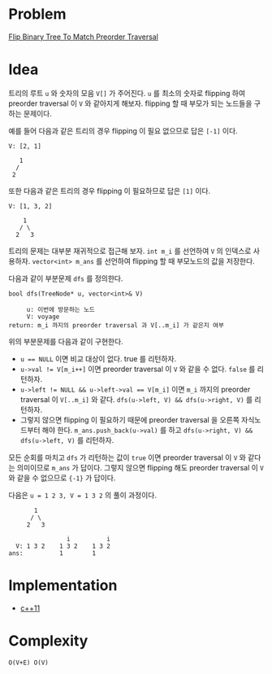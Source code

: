 # Problem

[Flip Binary Tree To Match Preorder Traversal](https://leetcode.com/problems/flip-binary-tree-to-match-preorder-traversal/)

# Idea

트리의 루트 `u` 와 숫자의 모음 `V[]` 가 주어진다.  `u` 를 최소의
숫자로 flipping 하여 preorder traversal 이 `V` 와 같아지게 해보자.
flipping 할 때 부모가 되는 노드들을 구하는 문제이다.

예를 들어 다음과 같은 트리의 경우 flipping 이 필요 없으므로 답은 `[-1]` 이다.

```
V: [2, 1]

   1
  /
 2 
```

또한 다음과 같은 트리의 경우 flipping 이 필요하므로 답은 `[1]` 이다.

```
V: [1, 3, 2]

    1
   / \
  2   3
```

트리의 문제는 대부분 재귀적으로 접근해 보자. `int m_i` 를 선언하여 `V`
의 인덱스로 사용하자. `vector<int> m_ans` 를 선언하여 flipping 할 때
부모노드의 값을 저장한다.  

다음과 같이 부분문제 `dfs` 를 정의한다.

```
bool dfs(TreeNode* u, vector<int>& V)

     u: 이번에 방문하는 노드
     V: voyage
return: m_i 까지의 preorder traversal 과 V[..m_i] 가 같은지 여부
```

위의 부분문제를 다음과 같이 구현한다.

* `u == NULL` 이면 비교 대상이 없다. true 를 리턴하자.
* `u->val != V[m_i++]` 이면 preorder traversal 이 `V` 와 같을 수
  없다. `false` 를 리턴하자.
* `u->left != NULL && u->left->val == V[m_i]` 이면 `m_i` 까지의
  preorder traversal 이 `V[..m_i]` 와 같다. `dfs(u->left, V) &&
  dfs(u->right, V)` 를 리턴하자.
* 그렇지 않으면 flipping 이 필요하기 때문에 preorder traversal 을
  오른쪽 자식노드부터 해야 한다. `m_ans.push_back(u->val)` 를 하고
  `dfs(u->right, V) && dfs(u->left, V)` 를 리턴하자.

모든 순회를 마치고 `dfs` 가 리턴하는 값이 `true` 이면 preorder
traversal 이 `V` 와 같다는 의미이므로 `m_ans` 가 답이다. 그렇지 않으면
flipping 해도 preorder traversal 이 `V` 와 같을 수 없으므로 `{-1}` 가
답이다.

다음은 `u = 1 2 3, V = 1 3 2` 의 풀이 과정이다.

```
       1
      / \
     2   3
 
                i          i
  V: 1 3 2    1 3 2    1 3 2
ans:          1        1
```

# Implementation

* [c++11](a.cpp)

# Complexity

```
O(V+E) O(V)
```
